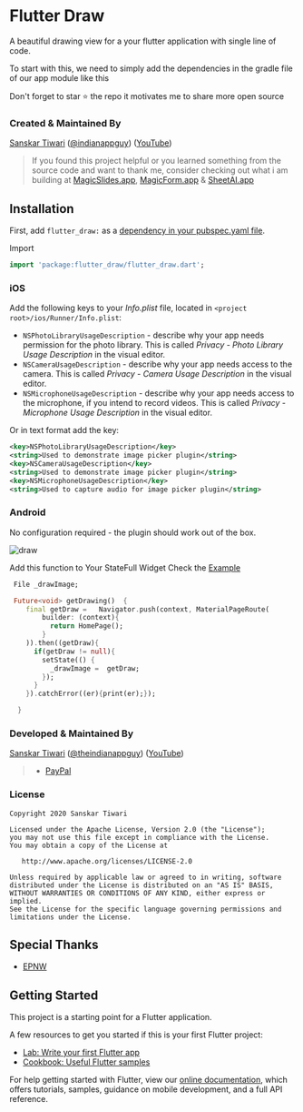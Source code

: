 # Flutter Draw

A beautiful drawing view for a your flutter application with single line of code.

To start with this, we need to simply add the dependencies in the gradle file of our app module like this

Don't forget to star ⭐ the repo it motivates me to share more open source

### Created & Maintained By

[Sanskar Tiwari](https://github.com/theindianappguy) ([@indianappguy](https://twitter.com/indianappguy)) ([YouTube](https://www.youtube.com/c/SanskarTiwari))

> If you found this project helpful or you learned something from the source code and want to thank me,
> consider checking out what i am building at [MagicSlides.app](https://www.magicslides.app), [MagicForm.app](https://www.magicform.app) & [SheetAI.app](https://www.sheetai.app)


## Installation

First, add `flutter_draw:` as a [dependency in your pubspec.yaml file](https://flutter.io/platform-plugins/).

Import

```dart
import 'package:flutter_draw/flutter_draw.dart';
```

### iOS

Add the following keys to your _Info.plist_ file, located in `<project root>/ios/Runner/Info.plist`:

* `NSPhotoLibraryUsageDescription` - describe why your app needs permission for the photo library. This is called _Privacy - Photo Library Usage Description_ in the visual editor.
* `NSCameraUsageDescription` - describe why your app needs access to the camera. This is called _Privacy - Camera Usage Description_ in the visual editor.
* `NSMicrophoneUsageDescription` - describe why your app needs access to the microphone, if you intend to record videos. This is called _Privacy - Microphone Usage Description_ in the visual editor.

Or in text format add the key:

``` xml
<key>NSPhotoLibraryUsageDescription</key>
<string>Used to demonstrate image picker plugin</string>
<key>NSCameraUsageDescription</key>
<string>Used to demonstrate image picker plugin</string>
<key>NSMicrophoneUsageDescription</key>
<string>Used to capture audio for image picker plugin</string>
```

### Android

No configuration required - the plugin should work out of the box.

![draw](https://user-images.githubusercontent.com/55942632/78506727-518b3280-7799-11ea-8a90-a19afc941b9e.gif)

Add this function to Your StateFull Widget Check the [Example]()

```dart
 File _drawImage;
```

```dart
 Future<void> getDrawing()  {
    final getDraw =   Navigator.push(context, MaterialPageRoute(
        builder: (context){
          return HomePage();
        }
    )).then((getDraw){
      if(getDraw != null){
        setState(() {
          _drawImage =  getDraw;
        });
      }
    }).catchError((er){print(er);});

  }
```

### Developed & Maintained By

[Sanskar Tiwari](https://www.linkedin.com/in/lamsanskar/) ([@theindianappguy](https://twitter.com/Theindianappguy)) ([YouTube](https://www.youtube.com/c/SanskarTiwari))

> 
>
> - [PayPal](https://paypal.me/iamsanskartiwari)

### License

    Copyright 2020 Sanskar Tiwari

    Licensed under the Apache License, Version 2.0 (the "License");
    you may not use this file except in compliance with the License.
    You may obtain a copy of the License at

       http://www.apache.org/licenses/LICENSE-2.0

    Unless required by applicable law or agreed to in writing, software
    distributed under the License is distributed on an "AS IS" BASIS,
    WITHOUT WARRANTIES OR CONDITIONS OF ANY KIND, either express or implied.
    See the License for the specific language governing permissions and
    limitations under the License.

## Special Thanks
- [EPNW](https://github.com/epnw/painter)

## Getting Started

This project is a starting point for a Flutter application.

A few resources to get you started if this is your first Flutter project:

- [Lab: Write your first Flutter app](https://flutter.dev/docs/get-started/codelab)
- [Cookbook: Useful Flutter samples](https://flutter.dev/docs/cookbook)

For help getting started with Flutter, view our
[online documentation](https://flutter.dev/docs), which offers tutorials,
samples, guidance on mobile development, and a full API reference.
